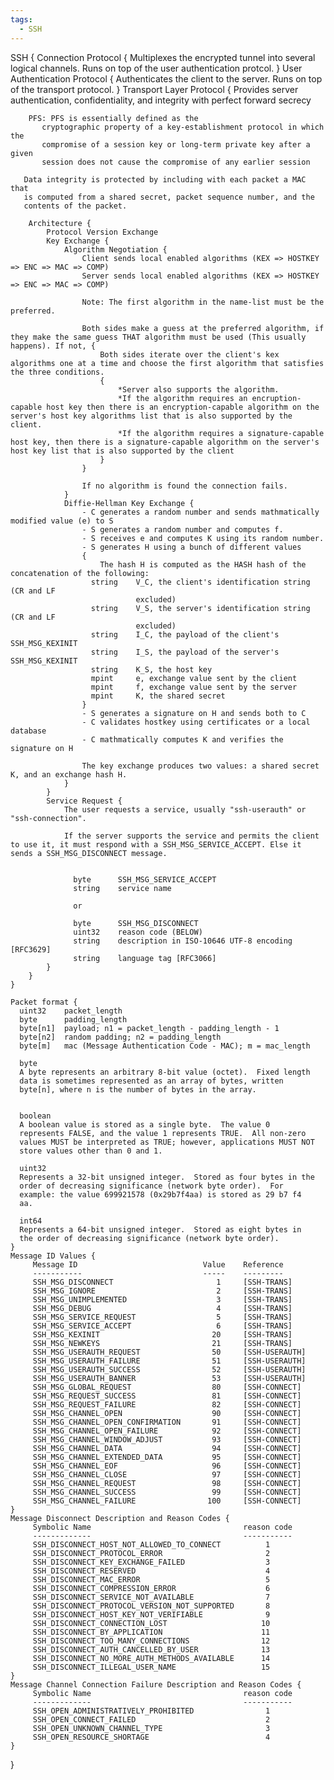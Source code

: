 ```yaml
---
tags:
  - SSH
---
```


SSH {
	Connection Protocol {
		Multiplexes the encrypted tunnel into several logical channels. Runs on top of the user authentication protcol.
	}
	User Authentication Protocol {
		Authenticates the client to the server. Runs on top of the transport protocol.
	}
	Transport Layer Protocol {
		Provides server authentication, confidentiality, and integrity with perfect forward secrecy
		
		PFS: PFS is essentially defined as the
		   cryptographic property of a key-establishment protocol in which the
		   compromise of a session key or long-term private key after a given
		   session does not cause the compromise of any earlier session
		
	   Data integrity is protected by including with each packet a MAC that
	   is computed from a shared secret, packet sequence number, and the
	   contents of the packet.		
		
		Architecture {
			Protocol Version Exchange
			Key Exchange {
				Algorithm Negotiation {
					Client sends local enabled algorithms (KEX => HOSTKEY => ENC => MAC => COMP)
					Server sends local enabled algorithms (KEX => HOSTKEY => ENC => MAC => COMP)
					
					Note: The first algorithm in the name-list must be the preferred. 
				
					Both sides make a guess at the preferred algorithm, if they make the same guess THAT algorithm must be used (This usually happens). If not, {
						Both sides iterate over the client's kex algorithms one at a time and choose the first algorithm that satisfies the three conditions. 
						{
							*Server also supports the algorithm.
							*If the algorithm requires an encruption-capable host key then there is an encryption-capable algorithm on the server's host key algorithms list that is also supported by the client.
							*If the algorithm requires a signature-capable host key, then there is a signature-capable algorithm on the server's host key list that is also supported by the client
						}
					}
				
					If no algorithm is found the connection fails.
				}
				Diffie-Hellman Key Exchange {					
					- C generates a random number and sends mathmatically modified value (e) to S
					- S generates a random number and computes f. 
					- S receives e and computes K using its random number.
					- S generates H using a bunch of different values 
					{
						The hash H is computed as the HASH hash of the concatenation of the following:
					  string    V_C, the client's identification string (CR and LF
								excluded)
					  string    V_S, the server's identification string (CR and LF
								excluded)
					  string    I_C, the payload of the client's SSH_MSG_KEXINIT
					  string    I_S, the payload of the server's SSH_MSG_KEXINIT
					  string    K_S, the host key
					  mpint     e, exchange value sent by the client
					  mpint     f, exchange value sent by the server
					  mpint     K, the shared secret						
					}
					- S generates a signature on H and sends both to C
					- C validates hostkey using certificates or a local database
					- C mathmatically computes K and verifies the signature on H
					
					The key exchange produces two values: a shared secret K, and an exchange hash H.
				}
			}
			Service Request {
				The user requests a service, usually "ssh-userauth" or "ssh-connection".
				
				If the server supports the service and permits the client to use it, it must respond with a SSH_MSG_SERVICE_ACCEPT. Else it sends a SSH_MSG_DISCONNECT message.
				
				
				  byte      SSH_MSG_SERVICE_ACCEPT
				  string    service name
				  
				  or
				  
				  byte      SSH_MSG_DISCONNECT
				  uint32    reason code (BELOW)
				  string    description in ISO-10646 UTF-8 encoding [RFC3629]
				  string    language tag [RFC3066]
			}
		}
	}
	
	Packet format {	
      uint32    packet_length
      byte      padding_length
      byte[n1]  payload; n1 = packet_length - padding_length - 1
      byte[n2]  random padding; n2 = padding_length
      byte[m]   mac (Message Authentication Code - MAC); m = mac_length
	  
	  byte
      A byte represents an arbitrary 8-bit value (octet).  Fixed length
      data is sometimes represented as an array of bytes, written
      byte[n], where n is the number of bytes in the array.
	  

	  boolean
      A boolean value is stored as a single byte.  The value 0
      represents FALSE, and the value 1 represents TRUE.  All non-zero
      values MUST be interpreted as TRUE; however, applications MUST NOT
      store values other than 0 and 1.

      uint32
      Represents a 32-bit unsigned integer.  Stored as four bytes in the
      order of decreasing significance (network byte order).  For
      example: the value 699921578 (0x29b7f4aa) is stored as 29 b7 f4
      aa.

      int64
      Represents a 64-bit unsigned integer.  Stored as eight bytes in
      the order of decreasing significance (network byte order).	  
	}
	Message ID Values {
         Message ID                            Value    Reference
         -----------                           -----    ---------
         SSH_MSG_DISCONNECT                       1     [SSH-TRANS]
         SSH_MSG_IGNORE                           2     [SSH-TRANS]
         SSH_MSG_UNIMPLEMENTED                    3     [SSH-TRANS]
         SSH_MSG_DEBUG                            4     [SSH-TRANS]
         SSH_MSG_SERVICE_REQUEST                  5     [SSH-TRANS]
         SSH_MSG_SERVICE_ACCEPT                   6     [SSH-TRANS]
         SSH_MSG_KEXINIT                         20     [SSH-TRANS]
         SSH_MSG_NEWKEYS                         21     [SSH-TRANS]
         SSH_MSG_USERAUTH_REQUEST                50     [SSH-USERAUTH]
         SSH_MSG_USERAUTH_FAILURE                51     [SSH-USERAUTH]
         SSH_MSG_USERAUTH_SUCCESS                52     [SSH-USERAUTH]
         SSH_MSG_USERAUTH_BANNER                 53     [SSH-USERAUTH]
         SSH_MSG_GLOBAL_REQUEST                  80     [SSH-CONNECT]
         SSH_MSG_REQUEST_SUCCESS                 81     [SSH-CONNECT]
         SSH_MSG_REQUEST_FAILURE                 82     [SSH-CONNECT]
         SSH_MSG_CHANNEL_OPEN                    90     [SSH-CONNECT]
         SSH_MSG_CHANNEL_OPEN_CONFIRMATION       91     [SSH-CONNECT]
         SSH_MSG_CHANNEL_OPEN_FAILURE            92     [SSH-CONNECT]
         SSH_MSG_CHANNEL_WINDOW_ADJUST           93     [SSH-CONNECT]
         SSH_MSG_CHANNEL_DATA                    94     [SSH-CONNECT]
         SSH_MSG_CHANNEL_EXTENDED_DATA           95     [SSH-CONNECT]
         SSH_MSG_CHANNEL_EOF                     96     [SSH-CONNECT]
         SSH_MSG_CHANNEL_CLOSE                   97     [SSH-CONNECT]
         SSH_MSG_CHANNEL_REQUEST                 98     [SSH-CONNECT]
         SSH_MSG_CHANNEL_SUCCESS                 99     [SSH-CONNECT]
         SSH_MSG_CHANNEL_FAILURE                100     [SSH-CONNECT]	
	}
	Message Disconnect Description and Reason Codes {
         Symbolic Name                                  reason code
         -------------                                  -----------
         SSH_DISCONNECT_HOST_NOT_ALLOWED_TO_CONNECT          1
         SSH_DISCONNECT_PROTOCOL_ERROR                       2
         SSH_DISCONNECT_KEY_EXCHANGE_FAILED                  3
         SSH_DISCONNECT_RESERVED                             4
         SSH_DISCONNECT_MAC_ERROR                            5
         SSH_DISCONNECT_COMPRESSION_ERROR                    6
         SSH_DISCONNECT_SERVICE_NOT_AVAILABLE                7
         SSH_DISCONNECT_PROTOCOL_VERSION_NOT_SUPPORTED       8
         SSH_DISCONNECT_HOST_KEY_NOT_VERIFIABLE              9
         SSH_DISCONNECT_CONNECTION_LOST                     10
         SSH_DISCONNECT_BY_APPLICATION                      11
         SSH_DISCONNECT_TOO_MANY_CONNECTIONS                12
         SSH_DISCONNECT_AUTH_CANCELLED_BY_USER              13
         SSH_DISCONNECT_NO_MORE_AUTH_METHODS_AVAILABLE      14
         SSH_DISCONNECT_ILLEGAL_USER_NAME                   15		
	}
	Message Channel Connection Failure Description and Reason Codes {
         Symbolic Name                                  reason code
         -------------                                  -----------
         SSH_OPEN_ADMINISTRATIVELY_PROHIBITED                1
         SSH_OPEN_CONNECT_FAILED                             2
         SSH_OPEN_UNKNOWN_CHANNEL_TYPE                       3
         SSH_OPEN_RESOURCE_SHORTAGE                          4		
	}
}